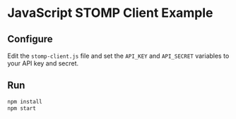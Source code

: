 # JavaScript STOMP Client Example

## Configure
Edit the `stomp-client.js` file and set the `API_KEY` and `API_SECRET` variables to your API key and secret.

## Run
```bash
npm install
npm start
```
